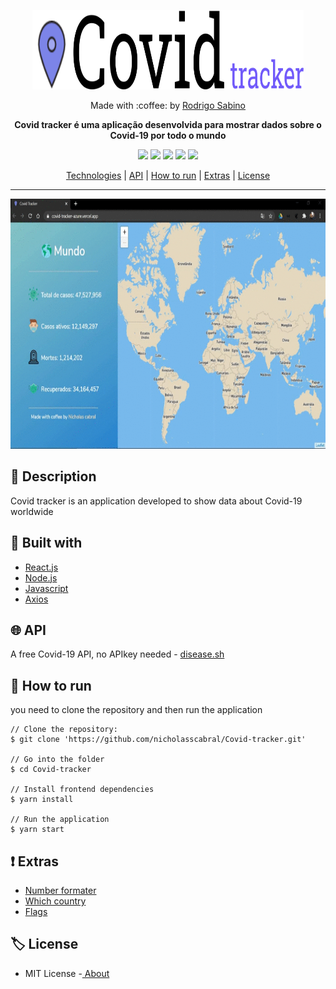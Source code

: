<p align="center">
  <img width="434" height="127" src="https://github.com/nicholasscabral/Covid-tracker/blob/master/src/assets/images/Covid-tracker-logo.svg">
</p>

<p align="center">
  Made with :coffee: by <a href="https://www.linkedin.com/in/nicholas-cabral-dos-anjos-13b3981a7/" target="_blank"> Rodrigo Sabino </a> 
</p>

__<p align="center">Covid tracker é uma aplicação desenvolvida para mostrar dados sobre o Covid-19 por todo o mundo</p>__

<p align="center">
  <img src="https://img.shields.io/github/last-commit/nicholasscabral/Covid-tracker"> 
  <img src="https://img.shields.io/github/languages/top/nicholasscabral/Covid-tracker"> 
  <img src="https://img.shields.io/github/languages/count/nicholasscabral/Covid-tracker"> 
  <img src="https://img.shields.io/github/repo-size/nicholasscabral/Covid-tracker"> 
  <img src="https://img.shields.io/badge/License-MIT-green.svg"> 
</p>

<div align="center">

  [Technologies](#construction_worker-built-with) | 
  [API](#globe_with_meridians-api) | 
  [How to run](#triangular_flag_on_post-how-to-run) |
  [Extras](#exclamation-extras) | 
  [License](#label-license)
  
</div>

<hr>
<p align="center">
  <img src="/covid tracker.gif" width="800" height="400"/>
</p>

## :pushpin: Description
<p>
  Covid tracker is an application developed to show data about Covid-19 worldwide
</p>

## :construction_worker: Built with
<ul>
    <li><a href="https://pt-br.reactjs.org/">React.js</a></li>
    <li><a href="https://nodejs.org/en/">Node.js</a></li>
    <li><a href="https://developer.mozilla.org/pt-BR/docs/Web/JavaScript">Javascript</a></li>
    <li><a href="https://www.npmjs.com/package/axios">Axios</a></li>
</ul>

## :globe_with_meridians: API
<p> A free Covid-19 API, no APIkey needed - <a href="https://disease.sh/"> disease.sh </a></p>


## :triangular_flag_on_post: How to run 

<p>you need to clone the repository and then run the application</p>

``` 
// Clone the repository:
$ git clone 'https://github.com/nicholasscabral/Covid-tracker.git'

// Go into the folder
$ cd Covid-tracker

// Install frontend dependencies
$ yarn install

// Run the application
$ yarn start

```

## :exclamation: Extras
<ul>
  <li><a href="https://github.com/adamwdraper/Numeral-js"> Number formater </a></li>
  <li><a href="https://github.com/vkurchatkin/which-country"> Which country </a></li>
  <li><a href="https://github.com/hjnilsson/country-flags/"> Flags </a></li>
</ul>

## :label: License
<ul>
  <li> MIT License -<a href="https://github.com/nicholasscabral/Covid-tracker/blob/master/LICENSE"> About </a></li>
</ul>
